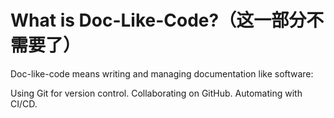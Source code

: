 # What is Doc-Like-Code?（这一部分不需要了）

Doc-like-code means writing and managing documentation like software:

Using Git for version control.
Collaborating on GitHub.
Automating with CI/CD.
